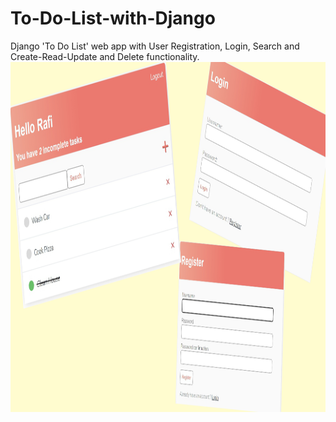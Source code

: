 # To-Do-List-with-Django
Django 'To Do List' web app with User Registration, Login, Search and Create-Read-Update and Delete functionality.
<img src="https://github.com/Shariar-Rafi/To-Do-List-with-Django/blob/main/to_do_list_with_django_img.png" alt="Girl in a jacket" width="1300" height="560">

